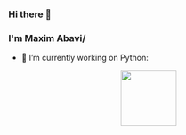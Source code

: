 ### Hi there 👋
### I'm Maxim Abavi/
- 🔭 I’m currently working on Python:
<div id="header" align="center">
  <img src="https://inspector.dev/wp-content/uploads/2023/04/logo-python-django-300x99.png" width="100"/>
</div>

<!--
**afghan1363/afghan1363** is a ✨ _special_ ✨ repository because its `README.md` (this file) appears on your GitHub profile.

Here are some ideas to get you started:


- 🌱 I’m currently learning ...
- 👯 I’m looking to collaborate on ...
- 🤔 I’m looking for help with ...
- 💬 Ask me about ...
- 📫 How to reach me: ...
- 😄 Pronouns: ...
- ⚡ Fun fact: ...
-->
